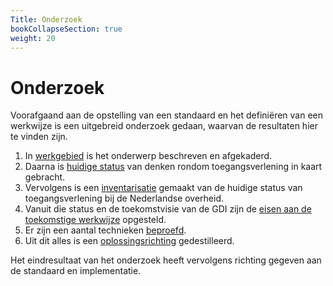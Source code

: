 ```yaml
---
Title: Onderzoek
bookCollapseSection: true
weight: 20
---
```


# Onderzoek

Voorafgaand aan de opstelling van een standaard en het definiëren van een werkwijze is een uitgebreid onderzoek
gedaan, waarvan de resultaten hier te vinden zijn.

1. In [werkgebied](1.werkgebied) is het onderwerp beschreven en afgekaderd.
2. Daarna is [huidige status](2.status_techniek) van denken rondom toegangsverlening in kaart gebracht.
3. Vervolgens is een [inventarisatie](3.status_nl_overheid) gemaakt van de huidige status van toegangsverlening bij de Nederlandse overheid.
4. Vanuit die status en de toekomstvisie van de GDI zijn de  [eisen aan de toekomstige werkwijze](4.eisen_aan_de_oplossing) opgesteld.
5. Er zijn een aantal technieken [beproefd](5.beproefde_techniek). 
6. Uit dit alles is een [oplossingsrichting](../3.oplossing) gedestilleerd.

Het eindresultaat van het onderzoek heeft vervolgens richting gegeven aan de standaard en implementatie.
